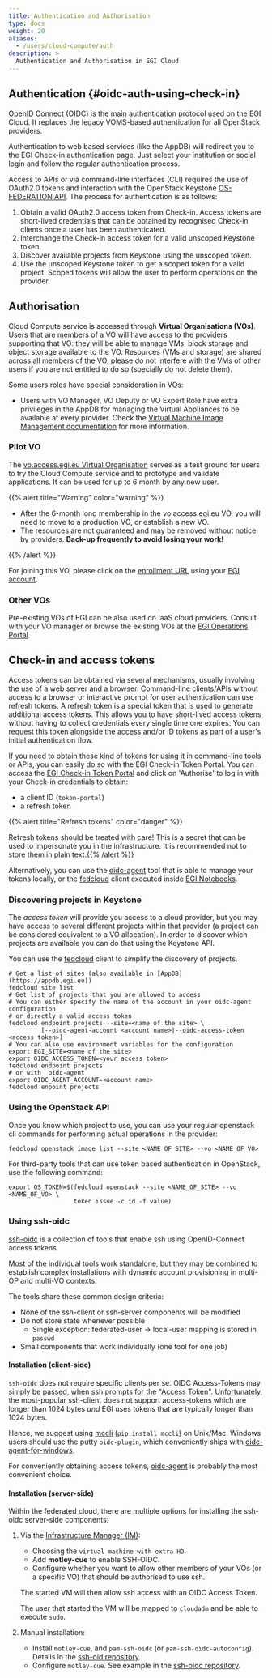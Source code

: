 ```yaml
---
title: Authentication and Authorisation
type: docs
weight: 20
aliases:
  - /users/cloud-compute/auth
description: >
  Authentication and Authorisation in EGI Cloud
---
```


## Authentication {#oidc-auth-using-check-in}

[OpenID Connect](http://openid.net/connect/) (OIDC) is the main authentication protocol
used on the EGI Cloud. It replaces the legacy VOMS-based authentication for all
OpenStack providers.

Authentication to web based services (like the AppDB) will redirect you to the
EGI Check-in authentication page. Just select your institution or social login
and follow the regular authentication process.

Access to APIs or via command-line interfaces (CLI) requires the use of OAuth2.0
tokens and interaction with the OpenStack Keystone
[OS-FEDERATION API](https://developer.openstack.org/api-ref/identity/v3-ext/index.html#os-federation-api).
The process for authentication is as follows:

1. Obtain a valid OAuth2.0 access token from Check-in. Access tokens are
   short-lived credentials that can be obtained by recognised Check-in clients
   once a user has been authenticated.
1. Interchange the Check-in access token for a valid unscoped Keystone token.
1. Discover available projects from Keystone using the unscoped token.
1. Use the unscoped Keystone token to get a scoped token for a valid project.
   Scoped tokens will allow the user to perform operations on the provider.

## Authorisation

Cloud Compute service is accessed through **Virtual Organisations (VOs)**. Users
that are members of a VO will have access to the providers supporting that VO:
they will be able to manage VMs, block storage and object storage available to
the VO. Resources (VMs and storage) are shared across all members of the VO,
please do not interfere with the VMs of other users if you are not entitled to
do so (specially do not delete them).

Some users roles have special consideration in VOs:

- Users with VO Manager, VO Deputy or VO Expert Role have extra privileges in
  the AppDB for managing the Virtual Appliances to be available at every
  provider. Check the [Virtual Machine Image Management documentation](../images)
  for more information.

### Pilot VO

The
[vo.access.egi.eu Virtual Organisation](https://operations-portal.egi.eu/vo/view/voname/vo.access.egi.eu)
serves as a test ground for users to try the Cloud Compute service and to
prototype and validate applications. It can be used for up to 6 month by any new
user.

{{% alert title="Warning" color="warning" %}}

- After the 6-month long membership in the vo.access.egi.eu VO, you will need to
  move to a production VO, or establish a new VO.
- The resources are not guaranteed and may be removed without notice by
  providers. **Back-up frequently to avoid losing your work!**

{{% /alert %}}

For joining this VO, please click on the
[enrollment URL](https://aai.egi.eu/registry/co_petitions/start/coef:240)
using your [EGI account](../../../aai/check-in/).

### Other VOs

Pre-existing VOs of EGI can be also used on IaaS cloud providers. Consult with
your VO manager or browse the existing VOs at the
[EGI Operations Portal](https://operations-portal.egi.eu/vo/a/list).

## Check-in and access tokens

Access tokens can be obtained via several mechanisms, usually involving the use
of a web server and a browser. Command-line clients/APIs without access to a
browser or interactive prompt for user authentication can use refresh tokens. A
refresh token is a special token that is used to generate additional access
tokens. This allows you to have short-lived access tokens without having to
collect credentials every single time one expires. You can request this token
alongside the access and/or ID tokens as part of a user's initial authentication
flow.

If you need to obtain these kind of tokens for using it in command-line tools or APIs,
you can easily do so with the EGI Check-in Token Portal. You can access the
[EGI Check-in Token Portal](https://aai.egi.eu/token) and click on
\'Authorise\' to log in with your Check-in credentials to obtain:

- a client ID (`token-portal`)
- a refresh token

{{% alert title="Refresh tokens" color="danger" %}}

Refresh tokens should be treated with care! This is a secret that can be used to
impersonate you in the infrastructure. It is recommended not to store them in
plain text.{{% /alert %}}

Alternatively, you can use the
[oidc-agent](https://indigo-dc.gitbook.io/oidc-agent/user/oidc-gen/provider/egi)
tool that is able to manage your tokens locally, or the
[fedcloud](https://fedcloudclient.fedcloud.eu/) client executed inside
[EGI Notebooks](../../../dev-env/notebooks/integration/#fedcloud-client).

### Discovering projects in Keystone

The _access token_ will provide you access to a cloud provider, but you may have
access to several different projects within that provider (a project can be
considered equivalent to a VO allocation). In order to discover which projects
are available you can do that using the Keystone API.

You can use the [fedcloud](https://fedcloudclient.fedcloud.eu/) client to
simplify the discovery of projects.

```shell
# Get a list of sites (also available in [AppDB](https://appdb.egi.eu))
fedcloud site list
# Get list of projects that you are allowed to access
# You can either specify the name of the account in your oidc-agent configuration
# or directly a valid access token
fedcloud endpoint projects --site=<name of the site> \
         [--oidc-agent-account <account name>|--oidc-access-token <access token>]
# You can also use environment variables for the configuration
export EGI_SITE=<name of the site>
export OIDC_ACCESS_TOKEN=<your access token>
fedcloud endpoint projects
# or with  oidc-agent
export OIDC_AGENT_ACCOUNT=<account name>
fedcloud enpoint projects
```

### Using the OpenStack API

Once you know which project to use, you can use your regular openstack cli
commands for performing actual operations in the provider:

```shell
fedcloud openstack image list --site <NAME_OF_SITE> --vo <NAME_OF_VO>
```

For third-party tools that can use token based authentication in OpenStack, use
the following command:

```shell
export OS_TOKEN=$(fedcloud openstack --site <NAME_OF_SITE> --vo <NAME_OF_VO> \
                  token issue -c id -f value)
```

### Using ssh-oidc

[ssh-oidc](https://github.com/EOSC-synergy/ssh-oidc) is a collection of
tools that enable ssh using OpenID-Connect access tokens.

Most of the individual tools work standalone, but they may be combined to
establish complex installations with dynamic account provisioning in
multi-OP and multi-VO contexts.

The tools share these common design criteria:

- None of the ssh-client or ssh-server components will be modified
- Do not store state whenever possible
  - Single exception: federated-user -> local-user mapping is stored in
    `passwd`
- Small components that work individually (one tool for one job)

#### Installation (client-side)

`ssh-oidc` does not require specific clients per se. OIDC Access-Tokens
may simply be passed, when ssh prompts for the "Access Token".
Unfortunately, the most-popular ssh-client does not support access-tokens
which are longer than 1024 bytes _and_ EGI uses tokens that are typically
longer than 1024 bytes.

Hence, we suggest using [mccli](https://mccli.readthedocs.org) (`pip
install mccli`) on Unix/Mac. Windows users should use the putty
`oidc-plugin`, which conveniently ships with
[oidc-agent-for-windows](http://repo.data.kit.edu/windows/oidc-agent/).

For conveniently obtaining access tokens,
[oidc-agent](https://indigo-dc.gitbook.io/oidc-agent) is probably the most
convenient choice.

#### Installation (server-side)

Within the federated cloud, there are multiple options for installing
the ssh-oidc server-side components:

1. Via the [Infrastructure Manager (IM)](https://im.egi.eu):
   - Choosing the `virtual machine with extra HD`.
   - Add **motley-cue** to enable SSH-OIDC.
   - Configure whether you want to allow other members of your VOs (or a
       specific VO) that should be authorised to use ssh.

   The started VM will then allow ssh access with an OIDC Access Token.

   The user that started the VM will be mapped to `cloudadm` and be able to execute
   `sudo`.

1. Manual installation:
    - Install `motley-cue`, and `pam-ssh-oidc` (or
      `pam-ssh-oidc-autoconfig`). Details in the [ssh-oid repository](https://github.com/EOSC-synergy/ssh-oidc/blob/master/installation.md).
    - Configure `motley-cue`. See example in the [ssh-oidc repository](https://github.com/EOSC-synergy/ssh-oidc/blob/master/configuration.md).
